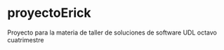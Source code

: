 # proyectoErick
Proyecto para la materia de taller de soluciones de software UDL octavo cuatrimestre
